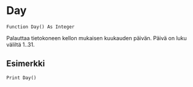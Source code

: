 <!--time-->
Day
===

```eppabasic
Function Day() As Integer
```

Palauttaa tietokoneen kellon mukaisen kuukauden päivän.
Päivä on luku väliltä 1..31.

Esimerkki
---------
```eppabasic
Print Day()
```
